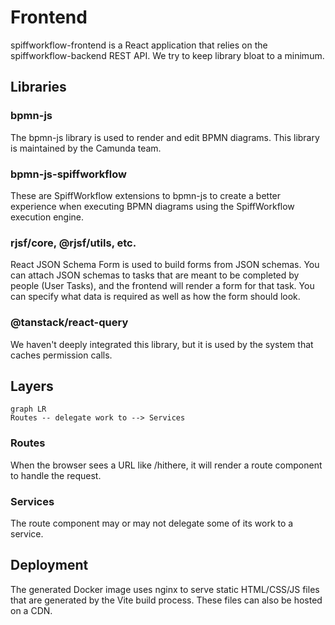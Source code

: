 # Frontend

spiffworkflow-frontend is a React application that relies on the spiffworkflow-backend REST API.
We try to keep library bloat to a minimum.

## Libraries

### bpmn-js

The bpmn-js library is used to render and edit BPMN diagrams.
This library is maintained by the Camunda team.

### bpmn-js-spiffworkflow

These are SpiffWorkflow extensions to bpmn-js to create a better experience when executing BPMN diagrams using the SpiffWorkflow execution engine.

### rjsf/core, @rjsf/utils, etc.

React JSON Schema Form is used to build forms from JSON schemas.
You can attach JSON schemas to tasks that are meant to be completed by people (User Tasks), and the frontend will render a form for that task.
You can specify what data is required as well as how the form should look.

### @tanstack/react-query

We haven't deeply integrated this library, but it is used by the system that caches permission calls.

## Layers

```mermaid
graph LR
Routes -- delegate work to --> Services
```

### Routes

When the browser sees a URL like /hithere, it will render a route component to handle the request.

### Services

The route component may or may not delegate some of its work to a service.

## Deployment

The generated Docker image uses nginx to serve static HTML/CSS/JS files that are generated by the Vite build process.
These files can also be hosted on a CDN.

```{tags} reference, dev_docs
```
